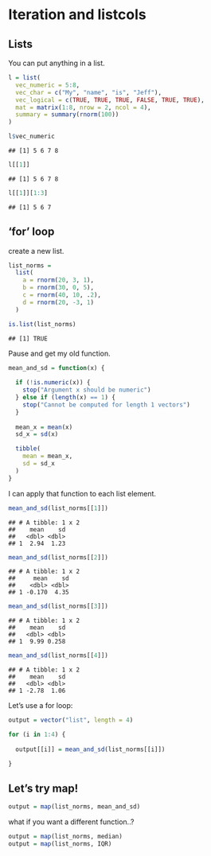 Iteration and listcols
================

## Lists

You can put anything in a list.

``` r
l = list(
  vec_numeric = 5:8,
  vec_char = c("My", "name", "is", "Jeff"),
  vec_logical = c(TRUE, TRUE, TRUE, FALSE, TRUE, TRUE),
  mat = matrix(1:8, nrow = 2, ncol = 4),
  summary = summary(rnorm(100))
)
```

``` r
l$vec_numeric
```

    ## [1] 5 6 7 8

``` r
l[[1]]
```

    ## [1] 5 6 7 8

``` r
l[[1]][1:3]
```

    ## [1] 5 6 7

## ‘for’ loop

create a new list.

``` r
list_norms = 
  list(
    a = rnorm(20, 3, 1),
    b = rnorm(30, 0, 5),
    c = rnorm(40, 10, .2),
    d = rnorm(20, -3, 1)
  )

is.list(list_norms)
```

    ## [1] TRUE

Pause and get my old function.

``` r
mean_and_sd = function(x) {
  
  if (!is.numeric(x)) {
    stop("Argument x should be numeric")
  } else if (length(x) == 1) {
    stop("Cannot be computed for length 1 vectors")
  }
  
  mean_x = mean(x)
  sd_x = sd(x)

  tibble(
    mean = mean_x, 
    sd = sd_x
  )
}
```

I can apply that function to each list element.

``` r
mean_and_sd(list_norms[[1]])
```

    ## # A tibble: 1 x 2
    ##    mean    sd
    ##   <dbl> <dbl>
    ## 1  2.94  1.23

``` r
mean_and_sd(list_norms[[2]])
```

    ## # A tibble: 1 x 2
    ##     mean    sd
    ##    <dbl> <dbl>
    ## 1 -0.170  4.35

``` r
mean_and_sd(list_norms[[3]])
```

    ## # A tibble: 1 x 2
    ##    mean    sd
    ##   <dbl> <dbl>
    ## 1  9.99 0.258

``` r
mean_and_sd(list_norms[[4]])
```

    ## # A tibble: 1 x 2
    ##    mean    sd
    ##   <dbl> <dbl>
    ## 1 -2.78  1.06

Let’s use a for loop:

``` r
output = vector("list", length = 4)

for (i in 1:4) {
  
  output[[i]] = mean_and_sd(list_norms[[i]])

}
```

## Let’s try map\!

``` r
output = map(list_norms, mean_and_sd)
```

what if you want a different function..?

``` r
output = map(list_norms, median)
output = map(list_norms, IQR)
```

